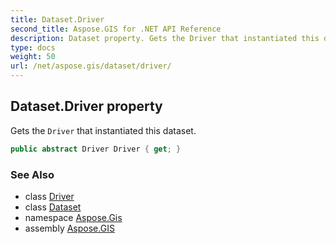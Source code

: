 ```yaml
---
title: Dataset.Driver
second_title: Aspose.GIS for .NET API Reference
description: Dataset property. Gets the Driver that instantiated this dataset
type: docs
weight: 50
url: /net/aspose.gis/dataset/driver/
---
```

## Dataset.Driver property

Gets the `Driver` that instantiated this dataset.

```csharp
public abstract Driver Driver { get; }
```

### See Also

* class [Driver](../../driver/)
* class [Dataset](../)
* namespace [Aspose.Gis](../../dataset/)
* assembly [Aspose.GIS](../../../)


